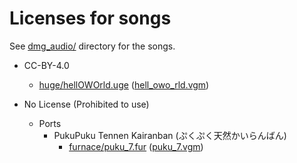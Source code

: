 # Licenses for songs

See [dmg_audio/](dmg_audio/) directory for the songs.

* CC-BY-4.0
    + [huge/hellOWOrld.uge](dmg_audio/huge/hellOWOrld.uge) ([hell_owo_rld.vgm](dmg_audio/hell_owo_rld.vgm))

* No License (Prohibited to use)
    - Ports
        - PukuPuku Tennen Kairanban (ぷくぷく天然かいらんばん)
            + [furnace/puku_7.fur](dmg_audio/furnace/puku_7.fur) ([puku_7.vgm](dmg_audio/puku_7.vgm))
